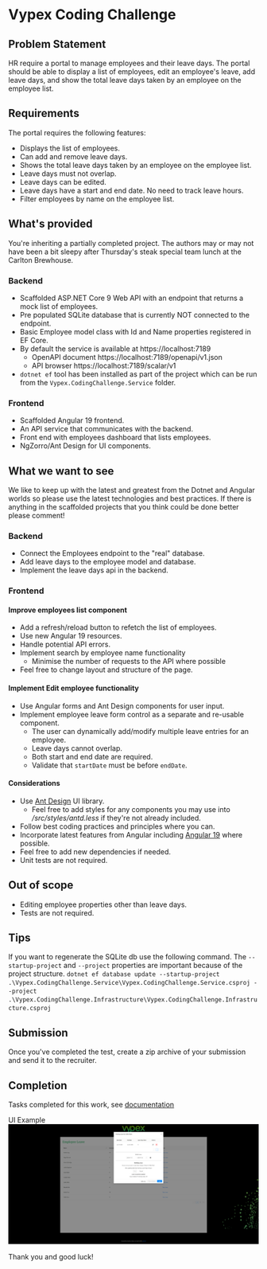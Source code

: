 # Vypex Coding Challenge

## Problem Statement

HR require a portal to manage employees and their leave days. The portal should be able to display a list of employees, edit an employee's leave, add leave days, and show the total leave days taken by an employee on the employee list.

## Requirements

The portal requires the following features:

* Displays the list of employees.
* Can add and remove leave days.
* Shows the total leave days taken by an employee on the employee list.
* Leave days must not overlap.
* Leave days can be edited.
* Leave days have a start and end date. No need to track leave hours.
* Filter employees by name on the employee list.

## What's provided

You're inheriting a partially completed project. The authors may or may not have been a bit sleepy after Thursday's steak special team lunch at the Carlton Brewhouse.

### Backend

* Scaffolded ASP.NET Core 9 Web API with an endpoint that returns a mock list of employees.
* Pre populated SQLite database that is currently NOT connected to the endpoint.
* Basic Employee model class with Id and Name properties registered in EF Core.
* By default the service is available at https://localhost:7189
	* OpenAPI document https://localhost:7189/openapi/v1.json
	* API browser https://localhost:7189/scalar/v1
* `dotnet ef` tool has been installed as part of the project which can be run from the `Vypex.CodingChallenge.Service` folder.

### Frontend

* Scaffolded Angular 19 frontend.
* An API service that communicates with the backend.
* Front end with employees dashboard that lists employees.
* NgZorro/Ant Design for UI components.

## What we want to see

We like to keep up with the latest and greatest from the Dotnet and Angular worlds so please use the latest technologies and best practices.
If there is anything in the scaffolded projects that you think could be done better please comment!

### Backend

* Connect the Employees endpoint to the "real" database.
* Add leave days to the employee model and database.
* Implement the leave days api in the backend.

### Frontend

#### Improve employees list component
* Add a refresh/reload button to refetch the list of employees.
* Use new Angular 19 resources.
* Handle potential API errors.
* Implement search by employee name functionality
	* Minimise the number of requests to the API where possible
* Feel free to change layout and structure of the page.

#### Implement Edit employee functionality
* Use Angular forms and Ant Design components for user input.
* Implement employee leave form control as a separate and re-usable component.
    * The user can dynamically add/modify multiple leave entries for an employee.
    * Leave days cannot overlap.
    * Both start and end date are required.
    * Validate that `startDate` must be before `endDate`.

#### Considerations
* Use [Ant Design](https://ng.ant.design/components/overview/en) UI library.
  * Feel free to add styles for any components you may use into */src/styles/antd.less* if they're not already included.
* Follow best coding practices and principles where you can.
* Incorporate latest features from Angular including [Angular 19](https://angular.love/angular-19-whats-new) where possible.
* Feel free to add new dependencies if needed.
* Unit tests are not required.

## Out of scope

* Editing employee properties other than leave days.
* Tests are not required.

## Tips

If you want to regenerate the SQLite db use the following command. The `--startup-project` and `--project` properties are important because of the project structure.
`dotnet ef database update --startup-project .\Vypex.CodingChallenge.Service\Vypex.CodingChallenge.Service.csproj --project .\Vypex.CodingChallenge.Infrastructure\Vypex.CodingChallenge.Infrastructure.csproj`

## Submission
Once you've completed the test, create a zip archive of your submission and send it to the recruiter.

## Completion
Tasks completed for this work, see [documentation](docs/employee-leave-feature.md)

UI Example
![Ui Example](UIScreenShot.png?raw=true "Ui Example")

Thank you and good luck!
